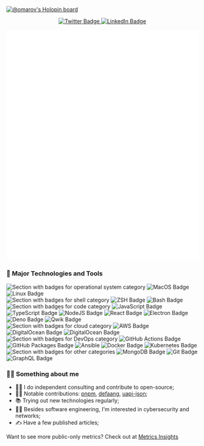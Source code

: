 [![@omarov's Holopin board](https://holopin.me/omarov)](https://holopin.io/@omarov)

<div id="badges-first-row" align="center">
  <a href="https://twitter.com/mark_omarov">
    <img src="https://img.shields.io/badge/Twitter-1C1C1E?style=for-the-badge&logo=twitter&logoColor=white" alt="Twitter Badge" />
  </a>
  <a href="https://www.linkedin.com/in/mark-omarov">
    <img src="https://img.shields.io/badge/LinkedIn-1C1C1E?style=for-the-badge&logo=linkedin&logoColor=white" alt="LinkedIn Badge" />
  </a>
</div>

![Github Metrics](./.github/github-metrics.svg)

### 🔨 Major Technologies and Tools

<div>
  <img src="https://img.shields.io/badge/OS-555555?style=for-the-badge" alt="Section with badges for operational system category" />
  <img src="https://img.shields.io/badge/MacOs-000000?style=for-the-badge&color=1C1C1E" alt="MacOS Badge" />
  <img src="https://img.shields.io/badge/Linux-000000?style=for-the-badge&color=1C1C1E&logo=linux&logoColor=FFFFFF" alt="Linux Badge" />
</div>
<div>
  <img src="https://img.shields.io/badge/Shell-555555?style=for-the-badge" alt="Section with badges for shell category" />
  <img src="https://img.shields.io/badge/ZSH-000000?style=for-the-badge&color=1C1C1E&logo=GNUBash&logoColor=FFFFFF" alt="ZSH Badge" />
  <img src="https://img.shields.io/badge/Bash-000000?style=for-the-badge&color=1C1C1E&logo=GNUBash&logoColor=FFFFFF" alt="Bash Badge" />
</div>  
<div>
  <img src="https://img.shields.io/badge/Code-555555?style=for-the-badge" alt="Section with badges for code category" />
  <img src="https://img.shields.io/badge/JS-000000?style=for-the-badge&color=1C1C1E&logo=javascript&logoColor=FFFFFF" alt="JavaScript Badge" />
  <img src="https://img.shields.io/badge/TS-000000?style=for-the-badge&color=1C1C1E&logo=typescript&logoColor=FFFFFF" alt="TypeScript Badge" />
  <img src="https://img.shields.io/badge/NodeJS-000000?style=for-the-badge&color=1C1C1E&logo=node.js&logoColor=FFFFFF" alt="NodeJS Badge" />
  <img src="https://img.shields.io/badge/React-000000?style=for-the-badge&color=1C1C1E&logo=react&logoColor=FFFFFF" alt="React Badge" />
  <img src="https://img.shields.io/badge/Electron-000000?style=for-the-badge&color=1C1C1E&logo=electron&logoColor=FFFFFF" alt="Electron Badge" />
  <img src="https://img.shields.io/badge/Deno-000000?style=for-the-badge&color=1C1C1E&logo=deno&logoColor=FFFFFF" alt="Deno Badge" />
  <img src="https://img.shields.io/badge/Qwik-000000?style=for-the-badge&color=1C1C1E" alt="Qwik Badge" />
</div>
<div>
  <img src="https://img.shields.io/badge/Cloud-555555?style=for-the-badge" alt="Section with badges for cloud category" />
  <img src="https://img.shields.io/badge/AWS-000000?style=for-the-badge&color=1C1C1E&logo=AmazonAWS&logoColor=FFFFFF" alt="AWS Badge" />
  <img src="https://img.shields.io/badge/DigitalOcean-000000?style=for-the-badge&color=1C1C1E&logo=DigitalOcean&logoColor=FFFFFF" alt="DigitalOcean Badge" />
  <img src="https://img.shields.io/badge/Cloudflare-000000?style=for-the-badge&color=1C1C1E&logo=Cloudflare&logoColor=FFFFFF" alt="DigitalOcean Badge" />
</div>
<div>
  <img src="https://img.shields.io/badge/DevOps-555555?style=for-the-badge" alt="Section with badges for DevOps category" />
  <img src="https://img.shields.io/badge/GitHub%20Actions-000000?style=for-the-badge&color=1C1C1E&logo=GitHub&logoColor=FFFFFF" alt="GitHub Actions Badge" />
  <img src="https://img.shields.io/badge/GitHub%20Packages-000000?style=for-the-badge&color=1C1C1E&logo=GitHub&logoColor=FFFFFF" alt="GitHub Packages Badge" />
  <img src="https://img.shields.io/badge/Ansible-000000?style=for-the-badge&color=1C1C1E&logo=Ansible&logoColor=FFFFFF" alt="Ansible" />
  <img src="https://img.shields.io/badge/Docker-000000?style=for-the-badge&color=1C1C1E&logo=Docker&logoColor=FFFFFF" alt="Docker Badge" />
  <img src="https://img.shields.io/badge/Kubernetes-000000?style=for-the-badge&color=1C1C1E&logo=Kubernetes&logoColor=FFFFFF" alt="Kubernetes Badge" />
</div>
<div>
  <img src="https://img.shields.io/badge/Other-555555?style=for-the-badge" alt="Section with badges for other categories" />
  <img src="https://img.shields.io/badge/MongoDB-000000?style=for-the-badge&color=1C1C1E&logo=MongoDB&logoColor=FFFFFF" alt="MongoDB Badge" />
  <img src="https://img.shields.io/badge/Git-000000?style=for-the-badge&color=1C1C1E&logo=Git&logoColor=FFFFFF" alt="Git Badge" />
  <img src="https://img.shields.io/badge/GraphQL-000000?style=for-the-badge&color=1C1C1E&logo=GraphQL&logoColor=FFFFFF" alt="GraphQL Badge" />
</div>

### 💁‍♂️ Something about me

- 👨‍💻 I do independent consulting and contribute to open-source;
- 👨‍🔧 Notable contributions: [pnpm](https://github.com/pnpm/pnpm), [defaang](https://github.com/ykdojo/defaang), [uapi-json](https://github.com/Travelport-Ukraine/uapi-json);
- 📚 Trying out new technologies regularly;
- 🤷‍♂️ Besides software engineering, I'm interested in cybersecurity and networks;
- ✍️ Have a few published articles;

Want to see more public-only metrics? Check out at [Metrics Insights](https://metrics.lecoq.io/insights?user=mark-omarov)

